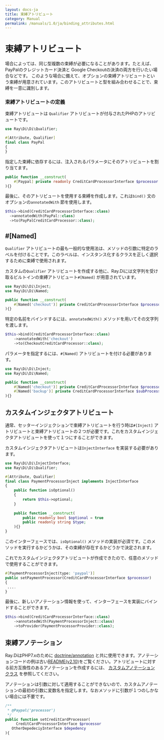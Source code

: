 ```yaml
---
layout: docs-ja
title: 束縛アトリビュート
category: Manual
permalink: /manuals/1.0/ja/binding_attributes.html
---
```

# 束縛アトリビュート

場合によっては、同じ型複数の束縛が必要になることがあります。たとえば、PayPalのクレジットカード決済と Google Checkoutの決済の両方を行いたい場合などです。
このような場合に備えて、オプションの束縛アトリビュートという束縛が用意されています。このアトリビュートと型を組み合わせることで、束縛を一意に識別します。

### 束縛アトリビュートの定義

束縛アトリビュートは `Qualifier` アトリビュートが付与されたPHPのアトリビュートです。

```php
use Ray\Di\Di\Qualifier;

#[Attribute, Qualifier]
final class PayPal
{
}
```

指定した束縛に依存するには、注入されるパラメータにそのアトリビュートを割り当てます。

```php
public function __construct(
    #[Paypal] private readonly CreditCardProcessorInterface $processor
){}
```

最後に、そのアトリビュートを使用する束縛を作成します。これは`bind()` 文のオプションの`annotatedWith` 節を使用します。

```php
$this->bind(CreditCardProcessorInterface::class)
  ->annotatedWith(PayPal::class)
  ->to(PayPalCreditCardProcessor::class);
```

## #[Named]

`Qualifier` アトリビュートの最も一般的な使用法は、メソッドの引数に特定のラベルを付けることです。このラベルは、インスタンス化するクラスを正しく選択するために束縛で使用されます。

カスタムの`Qualifier` アトリビュートを作成する他に、Ray.Diには文字列を受け取るビルトインの束縛アトリビュート`#[Named]` が用意されています。

```php
use Ray\Di\Di\Inject;
use Ray\Di\Di\Named;

public function __construct(
    #[Named('checkout')] private CreditCardProcessorInterface $processor
){}
```

特定の名前をバインドするには、`annotatedWith()` メソッドを用いてその文字列を渡します。

```php
$this->bind(CreditCardProcessorInterface::class)
    ->annotatedWith('checkout')
    ->to(CheckoutCreditCardProcessor::class);
```

パラメータを指定するには、`#[Named]` アトリビュートを付ける必要があります。

```php
use Ray\Di\Di\Inject;
use Ray\Di\Di\Named;

public function __construct(
    #[Named('checkout')] private CreditCardProcessorInterface $processor,
    #[Named('backup')] private CreditCardProcessorInterface $subProcessor
){}
```

## カスタムインジェクタアトリビュート

通常、セッターインジェクションで束縛アトリビュートを行う時は`#[Inject]` アトリビュートと束縛アトリビュートの２つが必要です。これをカスタムインジェクタアトリビュートを使って１つにすることができます。

カスタムインジェクタアトリビュートは`InjectInterface` を実装する必要があります。

```php
use Ray\Di\Di\InjectInterface;
use Ray\Di\Di\Qualifier;

#[Attribute, Qualifier]
final class PaymentProcessorInject implements InjectInterface
{
    public function isOptional()
    {
        return $this->optional;
    }
    
    public function __construct(
        public readonly bool $optional = true
        public readonly string $type;
    ){}
}
```

このインターフェースでは、`isOptional()` メソッドの実装が必須です。このメソッドを実行するかどうかは、その束縛が存在するかどうかで決定されます。

これでカスタムインジェクタアトリビュートが作成できたので、任意のメソッドで使用することができます。

```php
#[PaymentProcessorInject(type: 'paypal')]
public setPaymentProcessor(CreditCardProcessorInterface $processor)
{
 ....
}
```

最後に、新しいアノテーション情報を使って、インターフェースを実装にバインドすることができます。

```php
$this->bind(CreditCardProcessorInterface::class)
    ->annotatedWith(PaymentProcessorInject::class)
    ->toProvider(PaymentProcessorProvider::class);
```


## 束縛アノテーション

Ray.DiはPHP7.xのために [doctrine/annotation](https://github.com/doctrine/annotations) と共に使用できます。アノテーションコードの例は古い[README(v2.10)](https://github.com/ray-di/Ray.Di/tree/2.10.5/README.md)をご覧ください。アトリビュートに対する前方互換性のあるアノテーションを作成するには、 [カスタムアノテーションクラス](https://github.com/kerveros12v/sacinta4/blob/e976c143b3b7d42497334e76c00fdf38717af98e/vendor/doctrine/annotations/docs/en/custom.rst#optional-constructors-with-named-parameters) を参照してください。

アノテーションは引数に対して適用することができないので、カスタムアノテーションの最初の引数に変数名を指定します。なおメソッドに引数が１つのしかない場合には不要です。

```php
/**
 * @Paypal('processor')
 */
public function setCreditCardProcessor(
	 CreditCardProcessorInterface $processor
   OtherDepedeciyInterface $depedency
){
```
